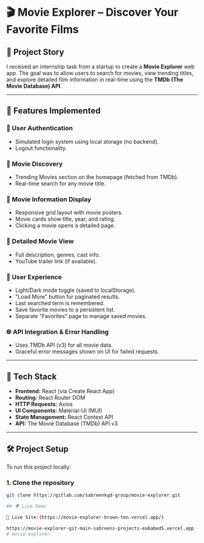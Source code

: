 # 🎬 Movie Explorer – Discover Your Favorite Films

## 🚀 Project Story

I received an internship task from a startup to create a **Movie Explorer** web app. The goal was to allow users to search for movies, view trending titles, and explore detailed film information in real-time using the **TMDb (The Movie Database) API**.

---

## 🌟 Features Implemented

### 🔐 User Authentication
- Simulated login system using local storage (no backend).
- Logout functionality.

### 🎥 Movie Discovery
- Trending Movies section on the homepage (fetched from TMDb).
- Real-time search for any movie title.

### 🧾 Movie Information Display
- Responsive grid layout with movie posters.
- Movie cards show title, year, and rating.
- Clicking a movie opens a detailed page.

### 📖 Detailed Movie View
- Full description, genres, cast info.
- YouTube trailer link (if available).

### 🌙 User Experience
- Light/Dark mode toggle (saved to localStorage).
- "Load More" button for paginated results.
- Last searched term is remembered.
- Save favorite movies to a persistent list.
- Separate "Favorites" page to manage saved movies.

### 🌐 API Integration & Error Handling
- Uses TMDb API (v3) for all movie data.
- Graceful error messages shown on UI for failed requests.

---

## 🧰 Tech Stack

- **Frontend:** React (via Create React App)
- **Routing:** React Router DOM
- **HTTP Requests:** Axios
- **UI Components:** Material-UI (MUI)
- **State Management:** React Context API
- **API:** The Movie Database (TMDb) API v3

---

## 🛠️ Project Setup

To run this project locally:

### 1. Clone the repository

```bash
git clone https://gitlab.com/sabreenkgd-group/movie-explorer.git

## 🌍 Live Demo

🔗 Live Site:(https://movie-explorer-brown-ten.vercel.app/)

https://movie-explorer-git-main-sabreens-projects-ea6abed5.vercel.app
# movie-explorer